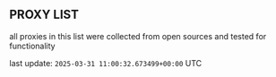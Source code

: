 ## PROXY LIST

all proxies in this list were collected from open sources and tested for functionality

last update: `2025-03-31 11:00:32.673499+00:00` UTC